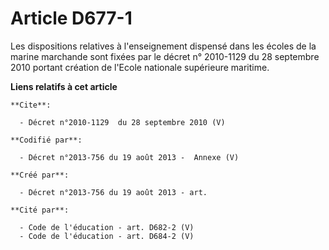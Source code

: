 # Article D677-1

Les dispositions relatives à l'enseignement dispensé dans les écoles de la marine marchande sont fixées par le décret n°
2010-1129 du 28 septembre 2010 portant création de l'Ecole nationale supérieure maritime.

**Liens relatifs à cet article**

	**Cite**:

	  - Décret n°2010-1129  du 28 septembre 2010 (V)

	**Codifié par**:

	  - Décret n°2013-756 du 19 août 2013 -  Annexe (V)

	**Créé par**:

	  - Décret n°2013-756 du 19 août 2013 - art.

	**Cité par**:

	  - Code de l'éducation - art. D682-2 (V)
	  - Code de l'éducation - art. D684-2 (V)
